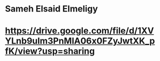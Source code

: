 # Sameh Elsaid Elmeligy
# https://drive.google.com/file/d/1XVYLnb9uIm3PnMlA06x0FZyJwtXK_pfK/view?usp=sharing
